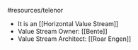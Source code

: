 #resources/telenor 

* It is an [[Horizontal Value Stream]]
* Value Stream Owner: [[Bente]]
* Value Stream Architect: [[Roar Engen]]